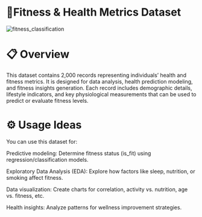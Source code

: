 # 🧠Fitness & Health Metrics Dataset
![fitness_classification](https://eu-images.contentstack.com/v3/assets/bltea7aee2fca050a19/bltcc157be03a336644/6724e088ca36fb0e631eeb88/Starbucks-HOTC.jpg)



<h1>📋 Overview</h1>

This dataset contains 2,000 records representing individuals’ health and fitness metrics. It is designed for data analysis, health prediction modeling, and fitness insights generation.
Each record includes demographic details, lifestyle indicators, and key physiological measurements that can be used to predict or evaluate fitness levels.

<h1>⚙️ Usage Ideas</h1>

You can use this dataset for:

Predictive modeling: Determine fitness status (is_fit) using regression/classification models.

Exploratory Data Analysis (EDA): Explore how factors like sleep, nutrition, or smoking affect fitness.

Data visualization: Create charts for correlation, activity vs. nutrition, age vs. fitness, etc.

Health insights: Analyze patterns for wellness improvement strategies.

